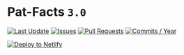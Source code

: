 # Pat-Facts `3.0`

[![Last Update](https://img.shields.io/github/last-commit/prp1277/pat-facts.svg?label=updated&style=plastic)](https://img.shields.io/github/last-commit/prp1277/pat-facts.svg?label=updated&style=plastic)
[![Issues](https://img.shields.io/github/issues/prp1277/pat-facts.svg?colorB=red&style=plastic)](https://img.shields.io/github/issues/prp1277/pat-facts.svg?colorB=red&style=plastic)
[![Pull Requests](https://img.shields.io/github/issues-pr/prp1277/pat-facts.svg?colorB=yellow&style=plastic)](https://img.shields.io/github/issues-pr/prp1277/pat-facts.svg?colorB=yellow&style=plastic)
[![Commits / Year](https://img.shields.io/github/commit-activity/y/prp1277/pat-facts.svg?style=plastic)](https://img.shields.io/github/commit-activity/y/prp1277/pat-facts.svg?style=plastic)

[![Deploy to Netlify](https://www.netlify.com/img/deploy/button.svg)](https://app.netlify.com/start/deploy?repository=https://github.com/prp1277/Pat-Facts)
